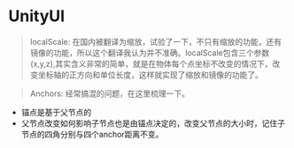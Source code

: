 # UnityUI
> localScale: 在国内被翻译为缩放，试验了一下，不只有缩放的功能，还有镜像的功能，所以这个翻译我认为并不准确。localScale包含三个参数(x,y,z),其实含义非常的简单，就是在物体每个点坐标不改变的情况下，改变坐标轴的正方向和单位长度，这样就实现了缩放和镜像的功能了。

> Anchors: 经常搞混的问题，在这里梳理一下。
  * 锚点是基于父节点的
  * 父节点改变如何影响子节点也是由锚点决定的，改变父节点的大小时，记住子节点的四角分别与四个anchor距离不变。
